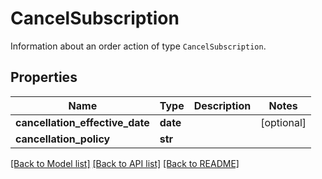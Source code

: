 # CancelSubscription

Information about an order action of type `CancelSubscription`. 
## Properties
Name | Type | Description | Notes
------------ | ------------- | ------------- | -------------
**cancellation_effective_date** | **date** |  | [optional] 
**cancellation_policy** | **str** |  | 

[[Back to Model list]](../README.md#documentation-for-models) [[Back to API list]](../README.md#documentation-for-api-endpoints) [[Back to README]](../README.md)


